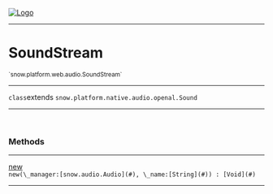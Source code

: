 
[![Logo](../../../../../images/logo.png)](../../../../../api/index.html)

---



<h1>SoundStream</h1>
<small>`snow.platform.web.audio.SoundStream`</small>



---

`class`extends <code><span>snow.platform.native.audio.openal.Sound</span></code>

---

&nbsp;
&nbsp;







<h3>Methods</h3> <hr/><span class="method apipage">
            <a name="new"><a class="lift" href="#new">new</a></a> <div class="clear"></div><code class="signature apipage">new(\_manager:[snow.audio.Audio](#)<span></span>, \_name:[String](#)<span></span>) : [Void](#)</code><br/><span class="small_desc_flat"></span>
        </span>
    





---

&nbsp;
&nbsp;
&nbsp;
&nbsp;
